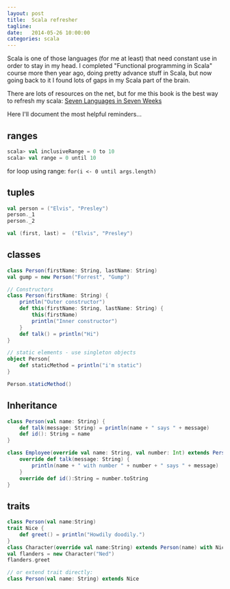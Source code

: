 ```yaml
---
layout: post
title:  Scala refresher
tagline:  
date:   2014-05-26 10:00:00
categories: scala
---
```


Scala is one of those languages (for me at least) that need constant use in order to stay in my head. 
I completed "Functional programming in Scala" course more then year ago, doing pretty advance stuff in Scala, 
but now going back to it I found lots of gaps in my Scala part of the brain.

There are lots of resources on the net, but for me this book is the best way to refresh my scala: 
[Seven Languages in Seven Weeks](http://pragprog.com/book/btlang/seven-languages-in-seven-weeks)

Here I'll document the most helpful reminders...

## ranges
    
```scala
scala> val inclusiveRange = 0 to 10
scala> val range = 0 until 10
```

for loop using range: `for(i <- 0 until args.length)`

## tuples

```scala
val person = ("Elvis", "Presley")
person._1
person._2

val (first, last) =  ("Elvis", "Presley")
```

## classes

```scala
class Person(firstName: String, lastName: String)
val gump = new Person("Forrest", "Gump")

// Constructors
class Person(firstName: String) {
    println("Outer constructor")
    def this(firstName: String, lastName: String) {
        this(firstName)
        println("Inner constructor") 
    }
    def talk() = println("Hi") 
}

// static elements - use singleton objects
object Person{
    def staticMethod = println("i'm static")
}

Person.staticMethod()
```

## Inheritance

```scala
class Person(val name: String) {
    def talk(message: String) = println(name + " says " + message) 
    def id(): String = name
}

class Employee(override val name: String, val number: Int) extends Person(name) {
    override def talk(message: String) {
        println(name + " with number " + number + " says " + message)
    }
    override def id():String = number.toString 
}
```

## traits

```scala
class Person(val name:String)
trait Nice {
    def greet() = println("Howdily doodily.")
}
class Character(override val name:String) extends Person(name) with Nice
val flanders = new Character("Ned") 
flanders.greet

// or extend trait directly:
class Person(val name: String) extends Nice
```

